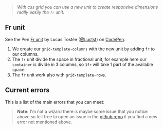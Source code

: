 >*With css grid you can use a new unit to create responsive dimensions really easily the `fr` unit.*

## Fr unit
<p data-height="265" data-theme-id="0" data-slug-hash="JBLyJo" data-default-tab="css,result" data-user="Luctst" data-pen-title="Fr unit" data-preview="true" class="codepen">See the Pen <a href="https://codepen.io/Luctst/pen/JBLyJo/">Fr unit</a> by Lucas Tostée (<a href="https://codepen.io/Luctst">@Luctst</a>) on <a href="https://codepen.io">CodePen</a>.</p>
<script async src="https://static.codepen.io/assets/embed/ei.js"></script>

1. We create our `grid-template-columns` with the new unit by adding `fr` to our columns.
2. The `fr` unit divide the space in fractional unit, for example here our `container` is divide in 3 columns, so `1fr` will take 1 part of the available space.
3. The `fr` unit work also with `grid-template-rows`.


## Current errors
This is a list of the main errors that you can meet:
> **Note:** I'm not a wizard there is maybe some issue that you notice above so fell free to open an issue in the [github repo](https://github.com/luctst/learn-css-grid) if you find a new error not mentioned above.